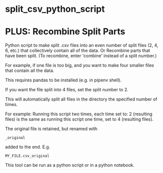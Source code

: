 # split_csv_python_script

# PLUS: Recombine Split Parts

Python script to make split .csv files into 
an even number of split files (2, 4, 6, etc.)
that collectively contain all of the data.
Or
Recombine parts that have been split.
(To recombine, enter 'combine' instead of a split number.)

For example, if one file is too big, and you want to make
four smaller files that contain all the data.

This requires pandas to be installed (e.g. in pipenv shell).

If you want the file split into 4 files,
set the split number to 2. 

This will automatically split all files in the directory
the specified number of times.

For example:
Running this script two times, each time set to: 2 (resulting files)
is the same as running this script one time, set to 4 (resulting files).

The original file is retained, but renamed with
```
_original
```
added to the end. E.g.
```
MY_FILE.csv_original
```

This tool can be run as a python script or in a python notebook.
